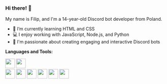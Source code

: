### Hi there! 👋

My name is Filip, and I'm a 14-year-old Discord bot developer from Poland.

- 🌱 I’m currently learning HTML and CSS
- 💻 I enjoy working with JavaScript, Node.js, and Python
- 🎨 I'm passionate about creating engaging and interactive Discord bots

**Languages and Tools:**

<code><img height="30" src="https://cdn.jsdelivr.net/gh/devicons/devicon/icons/javascript/javascript-original.svg"></code>
<code><img height="30" src="https://cdn.jsdelivr.net/gh/devicons/devicon/icons/nodejs/nodejs-original.svg"></code>  
<code><img height="30" src="https://cdn.jsdelivr.net/gh/devicons/devicon/icons/python/python-original.svg"></code> 
<code><img height="30" src="https://cdn.jsdelivr.net/gh/devicons/devicon/icons/html5/html5-original.svg"></code>
<code><img height="30" src="https://cdn.jsdelivr.net/gh/devicons/devicon/icons/css3/css3-original.svg"></code>
<code><img height="30" src="https://static-00.iconduck.com/assets.00/github-icon-2048x1988-jzvzcf2t.png"></code>
<code><img height="30" src="https://cdn.jsdelivr.net/gh/devicons/devicon/icons/git/git-original.svg"></code>
<code><img height="30" src="https://cdn.jsdelivr.net/gh/devicons/devicon/icons/vscode/vscode-original.svg"></code>
